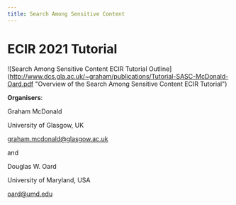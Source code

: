 ```yaml
---
title: Search Among Sensitive Content
---
```


# ECIR 2021 Tutorial


![Search Among Sensitive Content ECIR Tutorial Outline] (http://www.dcs.gla.ac.uk/~graham/publications/Tutorial-SASC-McDonald-Oard.pdf "Overview of the Search Among Sensitive Content ECIR Tutorial")


**Organisers**:

Graham McDonald

University of Glasgow, UK

<graham.mcdonald@glasgow.ac.uk>

and

Douglas W. Oard

University of Maryland, USA

<oard@umd.edu>
